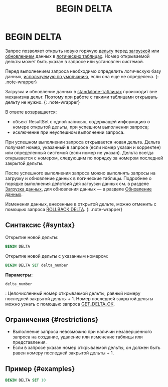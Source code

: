 ﻿---
layout: default
title: BEGIN DELTA
nav_order: 3
parent: Запросы SQL+
grand_parent: Справочная информация
has_children: false
has_toc: false
---

# BEGIN DELTA

Запрос позволяет открыть новую горячую [дельту](../../../overview/main_concepts/delta/delta.md) 
перед [загрузкой](../../../working_with_system/data_upload/data_upload.md) или 
[обновлением](../../../working_with_system/data_update/data_update.md) данных в 
[логических таблицах](../../../overview/main_concepts/logical_table/logical_table.md). 
Номер открываемой дельты может быть указан в запросе или установлен системой.

Перед выполнением запроса необходимо определить логическую базу данных, 
[используемую по умолчанию](../../../working_with_system/other_features/default_db_set-up/default_db_set-up.md), 
если она еще не определена.
{: .note-wrapper}

Загрузка и обновление данных в [standalone-таблицах](../../../overview/main_concepts/standalone_table/standalone_table.md) 
происходит вне механизма дельт. Поэтому при работе с такими таблицами открывать дельту не нужно.
{: .note-wrapper}

В ответе возвращается:
*   объект ResultSet c одной записью, содержащей информацию о номере открытой дельты, при успешном 
    выполнении запроса;
*   исключение при неуспешном выполнении запроса.

При успешном выполнении запроса открывается новая дельта. Дельта получает номер, указанный в запросе 
(если номер указан и корректен) или определенный системой (если номер не указан). Дельта всегда открывается 
с номером, следующим по порядку за номером последней закрытой дельты.

После успешного выполнения запроса можно выполнять запросы на загрузку и обновление данных в логические таблицы. 
Подробнее о порядке выполнения действий для загрузки данных см. в разделе 
[Загрузка данных](../../../working_with_system/data_upload/data_upload.md), для обновления данных — в разделе 
[Обновление данных](../../../working_with_system/data_update/data_update.md).

Изменения данных, внесенные в открытой дельте, можно отменить с помощью запроса [ROLLBACK DELTA](../ROLLBACK_DELTA/ROLLBACK_DELTA.md).
{: .note-wrapper}

## Синтаксис {#syntax}

Открытие новой дельты:
```sql
BEGIN DELTA
```

Открытие новой дельты с указанным номером:
```sql
BEGIN DELTA SET delta_number
```

**Параметры:**

`delta_number`

: Целочисленный номер открываемой дельты, равный номеру последней закрытой дельты + 1. 
  Номер последней закрытой дельты можно узнать с помощью запроса 
  [GET_DELTA_OK](../GET_DELTA_OK/GET_DELTA_OK.md).
    
## Ограничения {#restrictions}

* Выполнение запроса невозможно при наличии незавершенного запроса на создание, удаление или изменение таблицы или 
  представления.
* Если в запросе указан номер открываемой дельты, он должен быть равен номеру последней закрытой дельты + 1.

## Пример {#examples}

```sql
BEGIN DELTA SET 10
```